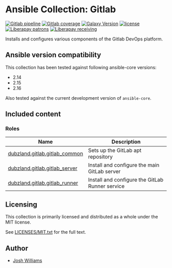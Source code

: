 # Ansible Collection: Gitlab

[![Gitlab pipeline][pipeline-badge]][pipeline-url]
[![Gitlab coverage][coverage-badge]][coverage-url]
[![Galaxy Version][galaxy-badge]][galaxy-url]
[![license][license-badge]][license-url]
[![Liberapay patrons][liberapay-patrons-badge]][liberapay-url]
[![Liberapay receiving][liberapay-receives-badge]][liberapay-url]

Installs and configures various components of the Gitlab DevOps platform.

## Ansible version compatibility

This collection has been tested against following ansible-core versions:

- 2.14
- 2.15
- 2.16

Also tested against the current development version of `ansible-core`.

## Included content

### Roles

| Name                                           | Description                                     |
| ---------------------------------------------- | ----------------------------------------------- |
| [dubzland.gitlab.gitlab_common][gitlab_common] | Sets up the GitLab apt repository               |
| [dubzland.gitlab.gitlab_server][gitlab_server] | Install and configure the main GitLab server    |
| [dubzland.gitlab.gitlab_runner][gitlab_runner] | Install and configure the GitLab Runner service |

## Licensing

This collection is primarily licensed and distributed as a whole under the MIT license.

See [LICENSES/MIT.txt](LICENSES/MIT.txt) for the full text.

## Author

- [Josh Williams](https://codingprime.com)

[pipeline-badge]: https://img.shields.io/gitlab/pipeline-status/dubzland%2Fansible-collections%2Fgitlab?gitlab_url=https%3A%2F%2Fgit.dubzland.com&branch=main&style=flat-square&logo=gitlab
[pipeline-url]: https://git.dubzland.com/dubzland/ansible-collections/gitlab/pipelines?scope=all&page=1&ref=main
[coverage-badge]: https://img.shields.io/gitlab/pipeline-coverage/dubzland%2Fansible-collections%2Fgitlab?gitlab_url=https%3A%2F%2Fgit.dubzland.com&branch=main&style=flat-square&logo=gitlab
[coverage-url]: https://git.dubzland.com/dubzland/ansible-collections/gitlab/pipelines?scope=all&page=1&ref=main

[galaxy-badge]: https://img.shields.io/badge/dynamic/json?style=flat-square&label=galaxy&prefix=v&url=https://galaxy.ansible.com/api/v3/collections/dubzland/gitlab/&query=highest_version.version
[galaxy-url]: https://galaxy.ansible.com/ui/repo/published/dubzland/gitlab/
[license-badge]: https://img.shields.io/gitlab/license/dubzland%2Fcontainer-images%2Fci-python?gitlab_url=https%3A%2F%2Fgit.dubzland.com&style=flat-square
[license-url]: https://git.dubzland.com/dubzland/container-images/ci-python/-/blob/main/LICENSE
[liberapay-patrons-badge]: https://img.shields.io/liberapay/patrons/jdubz?style=flat-square&logo=liberapay
[liberapay-receives-badge]: https://img.shields.io/liberapay/receives/jdubz?style=flat-square&logo=liberapay
[liberapay-url]: https://liberapay.com/jdubz/donate
[gitlab_common]: https://docs.dubzland.io/ansible-collections/collections/dubzland/gitlab/gitlab_common_role.html
[gitlab_server]: https://docs.dubzland.io/ansible-collections/collections/dubzland/gitlab/gitlab_server_role.html
[gitlab_runner]: https://docs.dubzland.io/ansible-collections/collections/dubzland/gitlab/gitlab_runner_role.html
